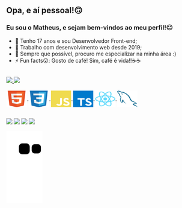 ## Opa, e aí pessoal!🙃
### Eu sou o Matheus, e sejam bem-vindos ao meu perfil!😐

- 🙂 Tenho 17 anos e sou Desenvolvedor Front-end;
- 👔 Trabalho com desenvolvimento web desde 2019;
- 💪 Sempre que possível, procuro me especializar na minha área :)
- ⚡ Fun facts😮: Gosto de café! Sim, café é vida!!☕☕

##

<div>
  <a href="https://github.com/matheusmomeiro">
  <img widht="41%" src="https://github-readme-stats.vercel.app/api?username=matheusromeiro&show_icons=true&theme=tokyonight&include_all_commits=true&count_private=true"/>
  <img width="41%" src="https://github-readme-stats.vercel.app/api/top-langs/?username=matheusromeiro&layout=compact&langs_count=7&theme=tokyonight"/>
</div>
 
<div style="display: inline_block"><br>
  <img align="center" alt="matheus-HTML" height="45" width="55" src="https://raw.githubusercontent.com/devicons/devicon/master/icons/html5/html5-original.svg">
  <img align="center" alt="matheus-CSS" height="45" width="55" src="https://raw.githubusercontent.com/devicons/devicon/master/icons/css3/css3-original.svg">
  <img align="center" alt="matheus-Js" height="45" width="55" src="https://raw.githubusercontent.com/devicons/devicon/master/icons/javascript/javascript-plain.svg">
  <img align="center" alt="matheus-Ts" height="45" width="55" src="https://raw.githubusercontent.com/devicons/devicon/master/icons/typescript/typescript-plain.svg">
  <img align="center" alt="matheus-React" height="45" width="55" src="https://raw.githubusercontent.com/devicons/devicon/master/icons/react/react-original.svg">
  <img align="center" alt="matheus-React" height="45" width="55" src="https://raw.githubusercontent.com/devicons/devicon/master/icons/mysql/mysql-original.svg">
</div>
  
##

<div>
  <a href = "mailto:matheucontrabaixoc4@gmail.com"><img style="margin-right=20px" src="https://img.shields.io/badge/-Gmail-%23333?style=for-the-badge&logo=gmail&logoColor=white" target="_blank"></a>
  <a href="https://www.linkedin.com/in/rom3ir0" target="_blank"><img src="https://img.shields.io/badge/-LinkedIn-%230077B5?style=for-the-badge&logo=linkedin&logoColor=white" target="_blank"></a>
  <a href="https://instagram.com/rom3ir0.js" target="_blank"><img src="https://img.shields.io/badge/-Instagram-%23E4405F?style=for-the-badge&logo=instagram&logoColor=white" target="_blank"></a>  
  <a href="https://twitter.com/rom3ir0" target="_blank"><img src="https://img.shields.io/badge/-Twitter-%230077B5?style=for-the-badge&logo=twitter&logoColor=white"></a>  
</div>
  
![Snake animation](https://github.com/matheusromeiro/matheusromeiro/blob/output/github-contribution-grid-snake.svg)

